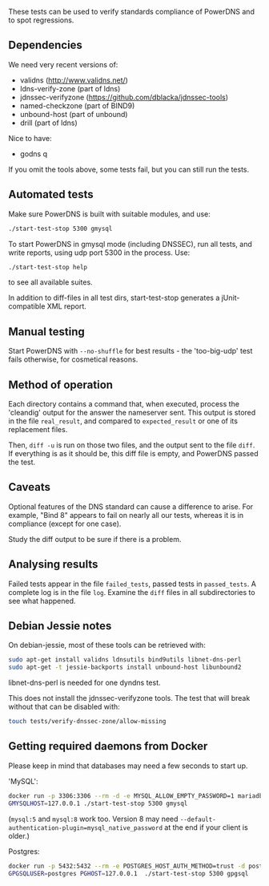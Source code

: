 These tests can be used to verify standards compliance of PowerDNS and to
spot regressions.

Dependencies
------------
We need very recent versions of:

 * validns (http://www.validns.net/)
 * ldns-verify-zone (part of ldns)
 * jdnssec-verifyzone (https://github.com/dblacka/jdnssec-tools)
 * named-checkzone (part of BIND9)
 * unbound-host (part of unbound)
 * drill (part of ldns)

Nice to have:
 * godns q

If you omit the tools above, some tests fail, but you can still run the
tests. 



Automated tests
---------------

Make sure PowerDNS is built with suitable modules, and use:

```sh
./start-test-stop 5300 gmysql
```

To start PowerDNS in gmysql mode (including DNSSEC), run all tests, and
write reports, using udp port 5300 in the process. Use:

```sh
./start-test-stop help
```

to see all available suites.

In addition to diff-files in all test dirs, start-test-stop generates a jUnit-
compatible XML report.

Manual testing
--------------

Start PowerDNS with `--no-shuffle` for best results - the 'too-big-udp' test
fails otherwise, for cosmetical reasons.

Method of operation
-------------------

Each directory contains a command that, when executed, process the 'cleandig'
output for the answer the nameserver sent. This output is stored in the file
`real_result`, and compared to `expected_result` or one of its replacement
files.

Then, `diff -u` is run on those two files, and the output sent to the file
`diff`. If everything is as it should be, this diff file is empty, and
PowerDNS passed the test.

Caveats
-------

Optional features of the DNS standard can cause a difference to arise. For
example, "Bind 8" appears to fail on nearly all our tests, whereas it is in
compliance (except for one case).

Study the diff output to be sure if there is a problem.


Analysing results
-----------------

Failed tests appear in the file `failed_tests`, passed tests in
`passed_tests`. A complete log is in the file `log`. Examine the `diff`
files in all subdirectories to see what happened.


Debian Jessie notes
-------------------
On debian-jessie, most of these tools can be retrieved with:
```sh
sudo apt-get install validns ldnsutils bind9utils libnet-dns-perl
sudo apt-get -t jessie-backports install unbound-host libunbound2
```

libnet-dns-perl is needed for one dyndns test.

This does not install the jdnssec-verifyzone tools. The test that will break without that can be disabled with:
```sh
touch tests/verify-dnssec-zone/allow-missing
```

Getting required daemons from Docker
------------------------------------

Please keep in mind that databases may need a few seconds to start up.

'MySQL':
```sh
docker run -p 3306:3306 --rm -d -e MYSQL_ALLOW_EMPTY_PASSWORD=1 mariadb
GMYSQLHOST=127.0.0.1 ./start-test-stop 5300 gmysql
```

(`mysql:5` and `mysql:8` work too. Version 8 may need `--default-authentication-plugin=mysql_native_password` at the end if your client is older.)

Postgres:
```sh
docker run -p 5432:5432 --rm -e POSTGRES_HOST_AUTH_METHOD=trust -d postgres
GPGSQLUSER=postgres PGHOST=127.0.0.1  ./start-test-stop 5300 gpgsql
```
